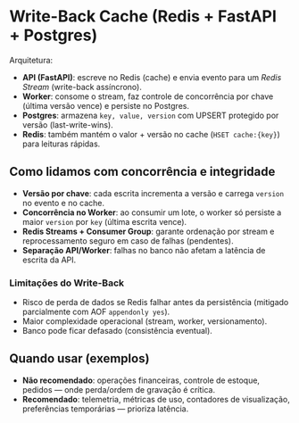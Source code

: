 
# Write-Back Cache (Redis + FastAPI + Postgres)

Arquitetura:
- **API (FastAPI)**: escreve no Redis (cache) e envia evento para um *Redis Stream* (write-back assíncrono).
- **Worker**: consome o stream, faz controle de concorrência por chave (última versão vence) e persiste no Postgres.
- **Postgres**: armazena `key, value, version` com UPSERT protegido por versão (last-write-wins).
- **Redis**: também mantém o valor + versão no cache (`HSET cache:{key}`) para leituras rápidas.


## Como lidamos com concorrência e integridade

- **Versão por chave**: cada escrita incrementa a versão e carrega `version` no evento e no cache.
- **Concorrência no Worker**: ao consumir um lote, o worker só persiste a maior `version` por `key` (última escrita vence).
- **Redis Streams + Consumer Group**: garante ordenação por stream e reprocessamento seguro em caso de falhas (pendentes).
- **Separação API/Worker**: falhas no banco não afetam a latência de escrita da API.

### Limitações do Write-Back
- Risco de perda de dados se Redis falhar antes da persistência (mitigado parcialmente com AOF `appendonly yes`).
- Maior complexidade operacional (stream, worker, versionamento).
- Banco pode ficar defasado (consistência eventual).

## Quando usar (exemplos)
- **Não recomendado**: operações financeiras, controle de estoque, pedidos — onde perda/ordem de gravação é crítica.
- **Recomendado**: telemetria, métricas de uso, contadores de visualização, preferências temporárias — prioriza latência.

